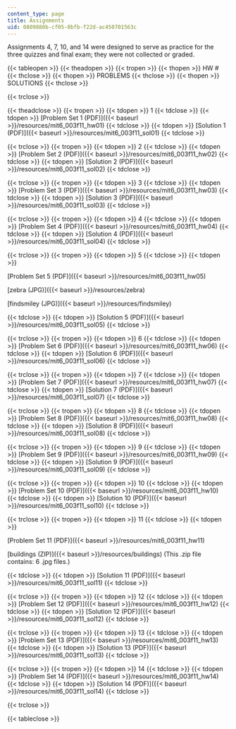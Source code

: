 ```yaml
---
content_type: page
title: Assignments
uid: 0809880b-cf05-0bfb-f22d-ac450701563c
---
```


Assignments 4, 7, 10, and 14 were designed to serve as practice for the three quizzes and final exam; they were not collected or graded.

{{< tableopen >}}
{{< theadopen >}}
{{< tropen >}}
{{< thopen >}}
HW #
{{< thclose >}}
{{< thopen >}}
PROBLEMS
{{< thclose >}}
{{< thopen >}}
SOLUTIONS
{{< thclose >}}

{{< trclose >}}

{{< theadclose >}}
{{< tropen >}}
{{< tdopen >}}
1
{{< tdclose >}}
{{< tdopen >}}
[Problem Set 1 (PDF)]({{< baseurl >}}/resources/mit6_003f11_hw01)
{{< tdclose >}}
{{< tdopen >}}
[Solution 1 (PDF)]({{< baseurl >}}/resources/mit6_003f11_sol01)
{{< tdclose >}}

{{< trclose >}}
{{< tropen >}}
{{< tdopen >}}
2
{{< tdclose >}}
{{< tdopen >}}
[Problem Set 2 (PDF)]({{< baseurl >}}/resources/mit6_003f11_hw02)
{{< tdclose >}}
{{< tdopen >}}
[Solution 2 (PDF)]({{< baseurl >}}/resources/mit6_003f11_sol02)
{{< tdclose >}}

{{< trclose >}}
{{< tropen >}}
{{< tdopen >}}
3
{{< tdclose >}}
{{< tdopen >}}
[Problem Set 3 (PDF)]({{< baseurl >}}/resources/mit6_003f11_hw03)
{{< tdclose >}}
{{< tdopen >}}
[Solution 3 (PDF)]({{< baseurl >}}/resources/mit6_003f11_sol03)
{{< tdclose >}}

{{< trclose >}}
{{< tropen >}}
{{< tdopen >}}
4
{{< tdclose >}}
{{< tdopen >}}
[Problem Set 4 (PDF)]({{< baseurl >}}/resources/mit6_003f11_hw04)
{{< tdclose >}}
{{< tdopen >}}
[Solution 4 (PDF)]({{< baseurl >}}/resources/mit6_003f11_sol04)
{{< tdclose >}}

{{< trclose >}}
{{< tropen >}}
{{< tdopen >}}
5
{{< tdclose >}}
{{< tdopen >}}


[Problem Set 5 (PDF)]({{< baseurl >}}/resources/mit6_003f11_hw05)

[zebra (JPG)]({{< baseurl >}}/resources/zebra)

[findsmiley (JPG)]({{< baseurl >}}/resources/findsmiley)


{{< tdclose >}}
{{< tdopen >}}
[Solution 5 (PDF)]({{< baseurl >}}/resources/mit6_003f11_sol05)
{{< tdclose >}}

{{< trclose >}}
{{< tropen >}}
{{< tdopen >}}
6
{{< tdclose >}}
{{< tdopen >}}
[Problem Set 6 (PDF)]({{< baseurl >}}/resources/mit6_003f11_hw06)
{{< tdclose >}}
{{< tdopen >}}
[Solution 6 (PDF)]({{< baseurl >}}/resources/mit6_003f11_sol06)
{{< tdclose >}}

{{< trclose >}}
{{< tropen >}}
{{< tdopen >}}
7
{{< tdclose >}}
{{< tdopen >}}
[Problem Set 7 (PDF)]({{< baseurl >}}/resources/mit6_003f11_hw07)
{{< tdclose >}}
{{< tdopen >}}
[Solution 7 (PDF)]({{< baseurl >}}/resources/mit6_003f11_sol07)
{{< tdclose >}}

{{< trclose >}}
{{< tropen >}}
{{< tdopen >}}
8
{{< tdclose >}}
{{< tdopen >}}
[Problem Set 8 (PDF)]({{< baseurl >}}/resources/mit6_003f11_hw08)
{{< tdclose >}}
{{< tdopen >}}
[Solution 8 (PDF)]({{< baseurl >}}/resources/mit6_003f11_sol08)
{{< tdclose >}}

{{< trclose >}}
{{< tropen >}}
{{< tdopen >}}
9
{{< tdclose >}}
{{< tdopen >}}
[Problem Set 9 (PDF)]({{< baseurl >}}/resources/mit6_003f11_hw09)
{{< tdclose >}}
{{< tdopen >}}
[Solution 9 (PDF)]({{< baseurl >}}/resources/mit6_003f11_sol09)
{{< tdclose >}}

{{< trclose >}}
{{< tropen >}}
{{< tdopen >}}
10
{{< tdclose >}}
{{< tdopen >}}
[Problem Set 10 (PDF)]({{< baseurl >}}/resources/mit6_003f11_hw10)
{{< tdclose >}}
{{< tdopen >}}
[Solution 10 (PDF)]({{< baseurl >}}/resources/mit6_003f11_sol10)
{{< tdclose >}}

{{< trclose >}}
{{< tropen >}}
{{< tdopen >}}
11
{{< tdclose >}}
{{< tdopen >}}


[Problem Set 11 (PDF)]({{< baseurl >}}/resources/mit6_003f11_hw11)

[buildings (ZIP)]({{< baseurl >}}/resources/buildings) (This .zip file contains: 6 .jpg files.)


{{< tdclose >}}
{{< tdopen >}}
[Solution 11 (PDF)]({{< baseurl >}}/resources/mit6_003f11_sol11)
{{< tdclose >}}

{{< trclose >}}
{{< tropen >}}
{{< tdopen >}}
12
{{< tdclose >}}
{{< tdopen >}}
[Problem Set 12 (PDF)]({{< baseurl >}}/resources/mit6_003f11_hw12)
{{< tdclose >}}
{{< tdopen >}}
[Solution 12 (PDF)]({{< baseurl >}}/resources/mit6_003f11_sol12)
{{< tdclose >}}

{{< trclose >}}
{{< tropen >}}
{{< tdopen >}}
13
{{< tdclose >}}
{{< tdopen >}}
[Problem Set 13 (PDF)]({{< baseurl >}}/resources/mit6_003f11_hw13)
{{< tdclose >}}
{{< tdopen >}}
[Solution 13 (PDF)]({{< baseurl >}}/resources/mit6_003f11_sol13)
{{< tdclose >}}

{{< trclose >}}
{{< tropen >}}
{{< tdopen >}}
14
{{< tdclose >}}
{{< tdopen >}}
[Problem Set 14 (PDF)]({{< baseurl >}}/resources/mit6_003f11_hw14)
{{< tdclose >}}
{{< tdopen >}}
[Solution 14 (PDF)]({{< baseurl >}}/resources/mit6_003f11_sol14)
{{< tdclose >}}

{{< trclose >}}

{{< tableclose >}}